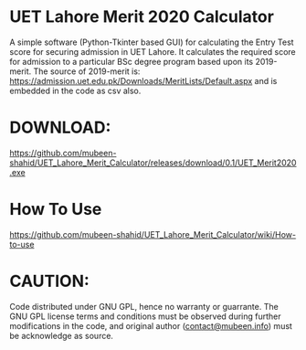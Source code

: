 # UET Lahore Merit 2020 Calculator
A simple software (Python-Tkinter based GUI) for calculating the Entry Test score for securing admission in UET Lahore.
It calculates the required score for admission to a particular BSc degree program based upon its 2019-merit. 
The source of 2019-merit is:
https://admission.uet.edu.pk/Downloads/MeritLists/Default.aspx
and is embedded in the code as csv also.

# DOWNLOAD:
https://github.com/mubeen-shahid/UET_Lahore_Merit_Calculator/releases/download/0.1/UET_Merit2020.exe

# How To Use
https://github.com/mubeen-shahid/UET_Lahore_Merit_Calculator/wiki/How-to-use

# CAUTION:
Code distributed under GNU GPL, hence no warranty or guarrante. The GNU GPL license terms and conditions must be observed during further modifications in the code, and original author (contact@mubeen.info) must be acknowledge as source.

